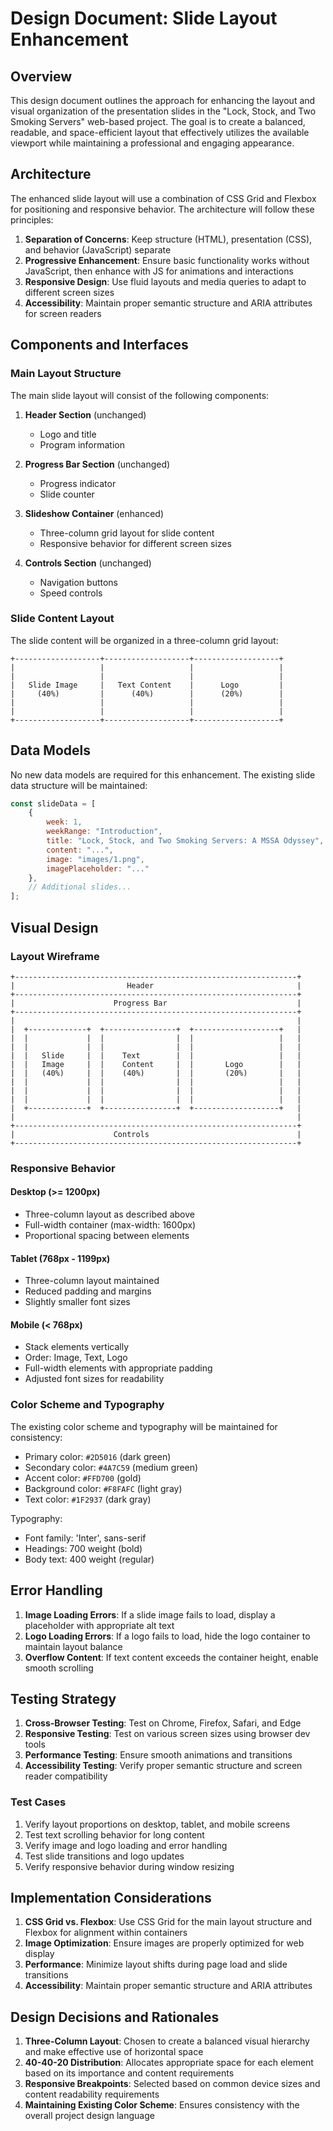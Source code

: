 # Design Document: Slide Layout Enhancement

## Overview

This design document outlines the approach for enhancing the layout and visual organization of the presentation slides in the "Lock, Stock, and Two Smoking Servers" web-based project. The goal is to create a balanced, readable, and space-efficient layout that effectively utilizes the available viewport while maintaining a professional and engaging appearance.

## Architecture

The enhanced slide layout will use a combination of CSS Grid and Flexbox for positioning and responsive behavior. The architecture will follow these principles:

1. **Separation of Concerns**: Keep structure (HTML), presentation (CSS), and behavior (JavaScript) separate
2. **Progressive Enhancement**: Ensure basic functionality works without JavaScript, then enhance with JS for animations and interactions
3. **Responsive Design**: Use fluid layouts and media queries to adapt to different screen sizes
4. **Accessibility**: Maintain proper semantic structure and ARIA attributes for screen readers

## Components and Interfaces

### Main Layout Structure

The main slide layout will consist of the following components:

1. **Header Section** (unchanged)
   - Logo and title
   - Program information

2. **Progress Bar Section** (unchanged)
   - Progress indicator
   - Slide counter

3. **Slideshow Container** (enhanced)
   - Three-column grid layout for slide content
   - Responsive behavior for different screen sizes

4. **Controls Section** (unchanged)
   - Navigation buttons
   - Speed controls

### Slide Content Layout

The slide content will be organized in a three-column grid layout:

```
+-------------------+-------------------+-------------------+
|                   |                   |                   |
|                   |                   |                   |
|   Slide Image     |   Text Content    |      Logo         |
|     (40%)         |      (40%)        |      (20%)        |
|                   |                   |                   |
|                   |                   |                   |
+-------------------+-------------------+-------------------+
```

## Data Models

No new data models are required for this enhancement. The existing slide data structure will be maintained:

```javascript
const slideData = [
    {
        week: 1,
        weekRange: "Introduction",
        title: "Lock, Stock, and Two Smoking Servers: A MSSA Odyssey",
        content: "...",
        image: "images/1.png",
        imagePlaceholder: "..."
    },
    // Additional slides...
];
```

## Visual Design

### Layout Wireframe

```
+---------------------------------------------------------------+
|                         Header                                |
+---------------------------------------------------------------+
|                      Progress Bar                             |
+---------------------------------------------------------------+
|                                                               |
|  +-------------+  +----------------+  +-------------------+   |
|  |             |  |                |  |                   |   |
|  |             |  |                |  |                   |   |
|  |   Slide     |  |    Text        |  |                   |   |
|  |   Image     |  |    Content     |  |       Logo        |   |
|  |   (40%)     |  |    (40%)       |  |       (20%)       |   |
|  |             |  |                |  |                   |   |
|  |             |  |                |  |                   |   |
|  |             |  |                |  |                   |   |
|  +-------------+  +----------------+  +-------------------+   |
|                                                               |
+---------------------------------------------------------------+
|                      Controls                                 |
+---------------------------------------------------------------+
```

### Responsive Behavior

#### Desktop (>= 1200px)
- Three-column layout as described above
- Full-width container (max-width: 1600px)
- Proportional spacing between elements

#### Tablet (768px - 1199px)
- Three-column layout maintained
- Reduced padding and margins
- Slightly smaller font sizes

#### Mobile (< 768px)
- Stack elements vertically
- Order: Image, Text, Logo
- Full-width elements with appropriate padding
- Adjusted font sizes for readability

### Color Scheme and Typography

The existing color scheme and typography will be maintained for consistency:

- Primary color: `#2D5016` (dark green)
- Secondary color: `#4A7C59` (medium green)
- Accent color: `#FFD700` (gold)
- Background color: `#F8FAFC` (light gray)
- Text color: `#1F2937` (dark gray)

Typography:
- Font family: 'Inter', sans-serif
- Headings: 700 weight (bold)
- Body text: 400 weight (regular)

## Error Handling

1. **Image Loading Errors**: If a slide image fails to load, display a placeholder with appropriate alt text
2. **Logo Loading Errors**: If a logo fails to load, hide the logo container to maintain layout balance
3. **Overflow Content**: If text content exceeds the container height, enable smooth scrolling

## Testing Strategy

1. **Cross-Browser Testing**: Test on Chrome, Firefox, Safari, and Edge
2. **Responsive Testing**: Test on various screen sizes using browser dev tools
3. **Performance Testing**: Ensure smooth animations and transitions
4. **Accessibility Testing**: Verify proper semantic structure and screen reader compatibility

### Test Cases

1. Verify layout proportions on desktop, tablet, and mobile screens
2. Test text scrolling behavior for long content
3. Verify image and logo loading and error handling
4. Test slide transitions and logo updates
5. Verify responsive behavior during window resizing

## Implementation Considerations

1. **CSS Grid vs. Flexbox**: Use CSS Grid for the main layout structure and Flexbox for alignment within containers
2. **Image Optimization**: Ensure images are properly optimized for web display
3. **Performance**: Minimize layout shifts during page load and slide transitions
4. **Accessibility**: Maintain proper semantic structure and ARIA attributes

## Design Decisions and Rationales

1. **Three-Column Layout**: Chosen to create a balanced visual hierarchy and make effective use of horizontal space
2. **40-40-20 Distribution**: Allocates appropriate space for each element based on its importance and content requirements
3. **Responsive Breakpoints**: Selected based on common device sizes and content readability requirements
4. **Maintaining Existing Color Scheme**: Ensures consistency with the overall project design language